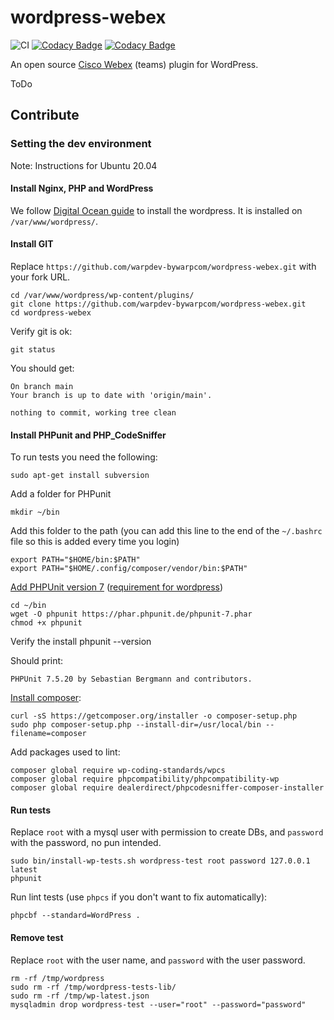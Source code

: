 # wordpress-webex
![CI](https://github.com//warpdev-bywarpcom/wordpress-webex/workflows/CI/badge.svg)
[![Codacy Badge](https://app.codacy.com/project/badge/Grade/1c42f5e2cdce4d28a4bda7b524e0b6b5)](https://www.codacy.com/gh/warpdev-bywarpcom/wordpress-webex/dashboard?utm_source=github.com&amp;utm_medium=referral&amp;utm_content=warpdev-bywarpcom/wordpress-webex&amp;utm_campaign=Badge_Grade)
[![Codacy Badge](https://app.codacy.com/project/badge/Coverage/1c42f5e2cdce4d28a4bda7b524e0b6b5)](https://www.codacy.com/gh/warpdev-bywarpcom/wordpress-webex/dashboard?utm_source=github.com&amp;utm_medium=referral&amp;utm_content=warpdev-bywarpcom/wordpress-webex&amp;utm_campaign=Badge_Coverage)

An open source [Cisco Webex](https://www.webex.com/) (teams) plugin for WordPress.

ToDo

## Contribute

### Setting the dev environment

Note: Instructions for Ubuntu 20.04


#### Install Nginx, PHP and WordPress

We follow [Digital Ocean guide](https://www.digitalocean.com/community/tutorials/how-to-install-wordpress-with-lemp-on-ubuntu-20-04) to install the wordpress. It is installed on ``/var/www/wordpress/``.

#### Install GIT

Replace ``https://github.com/warpdev-bywarpcom/wordpress-webex.git`` with your fork URL.

    cd /var/www/wordpress/wp-content/plugins/
    git clone https://github.com/warpdev-bywarpcom/wordpress-webex.git
    cd wordpress-webex

Verify git is ok:

    git status

You should get:

    On branch main
    Your branch is up to date with 'origin/main'.

    nothing to commit, working tree clean

#### Install PHPunit and PHP_CodeSniffer

To run tests you need the following:

    sudo apt-get install subversion

Add a folder for PHPunit

    mkdir ~/bin

Add this folder to the path (you can add this line to the end of the ``~/.bashrc`` file so this is added every time you login)

    export PATH="$HOME/bin:$PATH"
    export PATH="$HOME/.config/composer/vendor/bin:$PATH"

[Add PHPUnit version 7](https://phpunit.de/getting-started/phpunit-7.html) ([requirement for wordpress](https://make.wordpress.org/core/handbook/references/phpunit-compatibility-and-wordpress-versions/))

    cd ~/bin
    wget -O phpunit https://phar.phpunit.de/phpunit-7.phar
    chmod +x phpunit

Verify the install
    phpunit --version

Should print:

    PHPUnit 7.5.20 by Sebastian Bergmann and contributors.

[Install composer](https://www.digitalocean.com/community/tutorials/how-to-install-and-use-composer-on-ubuntu-20-04-pt):

    curl -sS https://getcomposer.org/installer -o composer-setup.php
    sudo php composer-setup.php --install-dir=/usr/local/bin --filename=composer

Add packages used to lint:

    composer global require wp-coding-standards/wpcs
    composer global require phpcompatibility/phpcompatibility-wp
    composer global require dealerdirect/phpcodesniffer-composer-installer

#### Run tests

Replace ``root`` with a mysql user with permission to create DBs, and ``password`` with the password, no pun intended.

    sudo bin/install-wp-tests.sh wordpress-test root password 127.0.0.1 latest
    phpunit

Run lint tests (use ``phpcs`` if you don't want to fix automatically):

    phpcbf --standard=WordPress .


#### Remove test

Replace ``root`` with the user name, and ``password`` with the user password.

    rm -rf /tmp/wordpress
    sudo rm -rf /tmp/wordpress-tests-lib/
    sudo rm -rf /tmp/wp-latest.json
    mysqladmin drop wordpress-test --user="root" --password="password"